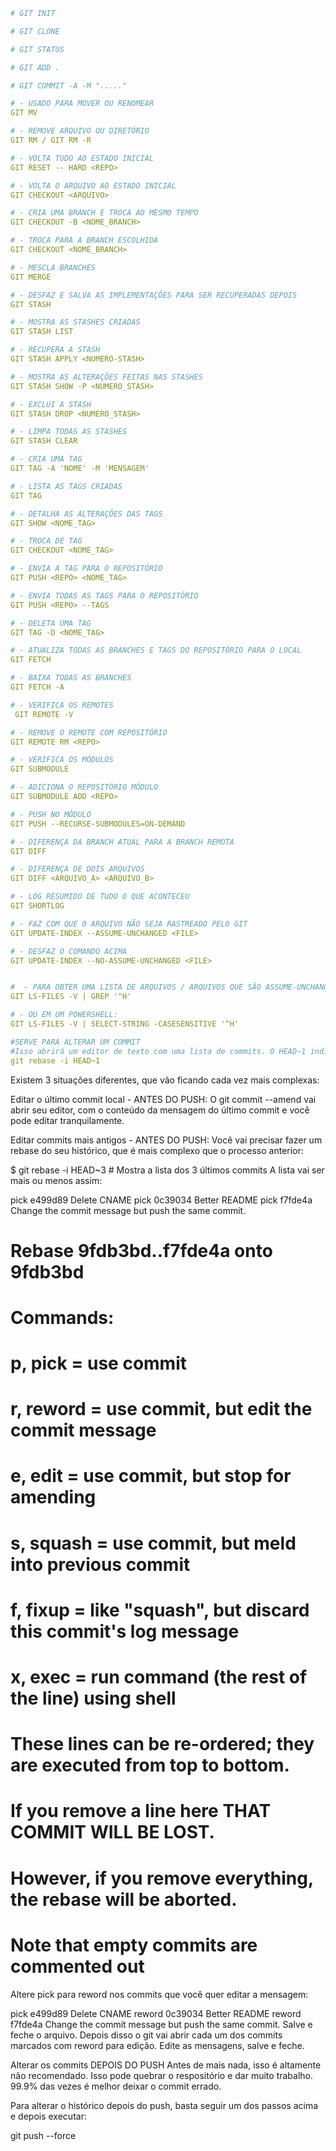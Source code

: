 ```yaml
# GIT INIT

# GIT CLONE

# GIT STATUS

# GIT ADD .

# GIT COMMIT -A -M "....."

# - USADO PARA MOVER OU RENOMEAR
GIT MV

# - REMOVE ARQUIVO OU DIRETÓRIO
GIT RM / GIT RM -R 

# - VOLTA TUDO AO ESTADO INICIAL
GIT RESET -- HARD <REPO>

# - VOLTA O ARQUIVO AO ESTADO INICIAL
GIT CHECKOUT <ARQUIVO>

# - CRIA UMA BRANCH E TROCA AO MESMO TEMPO
GIT CHECKOUT -B <NOME_BRANCH>

# - TROCA PARA A BRANCH ESCOLHIDA
GIT CHECKOUT <NOME_BRANCH>

# - MESCLA BRANCHES
GIT MERGE

# - DESFAZ E SALVA AS IMPLEMENTAÇÕES PARA SER RECUPERADAS DEPOIS
GIT STASH

# - MOSTRA AS STASHES CRIADAS
GIT STASH LIST

# - RECUPERA A STASH
GIT STASH APPLY <NUMERO-STASH>

# - MOSTRA AS ALTERAÇÕES FEITAS NAS STASHES
GIT STASH SHOW -P <NUMERO_STASH>

# - EXCLUI A STASH
GIT STASH DROP <NUMERO_STASH>

# - LIMPA TODAS AS STASHES
GIT STASH CLEAR 

# - CRIA UMA TAG
GIT TAG -A 'NOME' -M 'MENSAGEM'

# - LISTA AS TAGS CRIADAS
GIT TAG

# - DETALHA AS ALTERAÇÕES DAS TAGS
GIT SHOW <NOME_TAG>

# - TROCA DE TAG
GIT CHECKOUT <NOME_TAG>

# - ENVIA A TAG PARA O REPOSITÓRIO
GIT PUSH <REPO> <NOME_TAG>

# - ENVIA TODAS AS TAGS PARA O REPOSITÓRIO
GIT PUSH <REPO> --TAGS

# - DELETA UMA TAG
GIT TAG -D <NOME_TAG>

# - ATUALIZA TODAS AS BRANCHES E TAGS DO REPOSITÓRIO PARA O LOCAL
GIT FETCH

# - BAIXA TODAS AS BRANCHES
GIT FETCH -A

# - VERIFICA OS REMOTES
 GIT REMOTE -V

# - REMOVE O REMOTE COM REPOSITÓRIO
GIT REMOTE RM <REPO>

# - VERIFICA OS MÓDULOS
GIT SUBMODULE

# - ADICIONA O REPOSITÓRIO MÓDULO
GIT SUBMODULE ADD <REPO>

# - PUSH NO MÓDULO
GIT PUSH --RECURSE-SUBMODULES=ON-DEMAND 

# - DIFERENÇA DA BRANCH ATUAL PARA A BRANCH REMOTA
GIT DIFF

# - DIFERENÇA DE DOIS ARQUIVOS
GIT DIFF <ARQUIVO_A> <ARQUIVO_B>

# - LOG RESUMIDO DE TUDO O QUE ACONTECEU
GIT SHORTLOG

# - FAZ COM QUE O ARQUIVO NÃO SEJA RASTREADO PELO GIT
GIT UPDATE-INDEX --ASSUME-UNCHANGED <FILE>

# - DESFAZ O COMANDO ACIMA
GIT UPDATE-INDEX --NO-ASSUME-UNCHANGED <FILE>


#  - PARA OBTER UMA LISTA DE ARQUIVOS / ARQUIVOS QUE SÃO ASSUME-UNCHANGED EXECUTE ISSO EM UM SHELL UNIX:
GIT LS-FILES -V | GREP '^H'

# - OU EM UM POWERSHELL:
GIT LS-FILES -V | SELECT-STRING -CASESENSITIVE '^H'

#SERVE PARA ALTERAR UM COMMIT
#Isso abrirá um editor de texto com uma lista de commits. O HEAD~1 indica que você quer rebasear até o commit anterior ao HEAD (ou seja, o último commit).
git rebase -i HEAD~1
```
Existem 3 situações diferentes, que vão ficando cada vez mais complexas:

Editar o último commit local - ANTES DO PUSH:
O git commit --amend vai abrir seu editor, com o conteúdo da mensagem do último commit e você pode editar tranquilamente.

Editar commits mais antigos - ANTES DO PUSH:
Você vai precisar fazer um rebase do seu histórico, que é mais complexo que o processo anterior:

$ git rebase -i HEAD~3 # Mostra a lista dos 3 últimos commits
A lista vai ser mais ou menos assim:

pick e499d89 Delete CNAME
pick 0c39034 Better README
pick f7fde4a Change the commit message but push the same commit.

# Rebase 9fdb3bd..f7fde4a onto 9fdb3bd
#
# Commands:
#  p, pick = use commit
#  r, reword = use commit, but edit the commit message
#  e, edit = use commit, but stop for amending
#  s, squash = use commit, but meld into previous commit
#  f, fixup = like "squash", but discard this commit's log message
#  x, exec = run command (the rest of the line) using shell
#
# These lines can be re-ordered; they are executed from top to bottom.
#
# If you remove a line here THAT COMMIT WILL BE LOST.
#
# However, if you remove everything, the rebase will be aborted.
#
# Note that empty commits are commented out
Altere pick para reword nos commits que você quer editar a mensagem:

pick e499d89 Delete CNAME
reword 0c39034 Better README
reword f7fde4a Change the commit message but push the same commit.
Salve e feche o arquivo. Depois disso o git vai abrir cada um dos commits marcados com reword para edição. Edite as mensagens, salve e feche.

Alterar os commits DEPOIS DO PUSH
Antes de mais nada, isso é altamente não recomendado.
Isso pode quebrar o respositório e dar muito trabalho.
99.9% das vezes é melhor deixar o commit errado.

Para alterar o histórico depois do push, basta seguir um dos passos acima e depois executar:

git push --force
